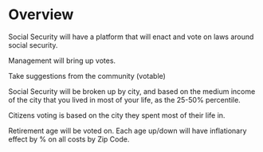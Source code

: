 # Overview

Social Security will have a platform that will enact and vote on laws around social security.

Management will bring up votes.

Take suggestions from the community (votable)

Social Security will be broken up by city, and based on the medium income of the city that you lived in most of your life, as the 25-50% percentile.

Citizens voting is based on the city they spent most of their life in.

Retirement age will be voted on. Each age up/down will have inflationary effect by % on all costs by Zip Code.
